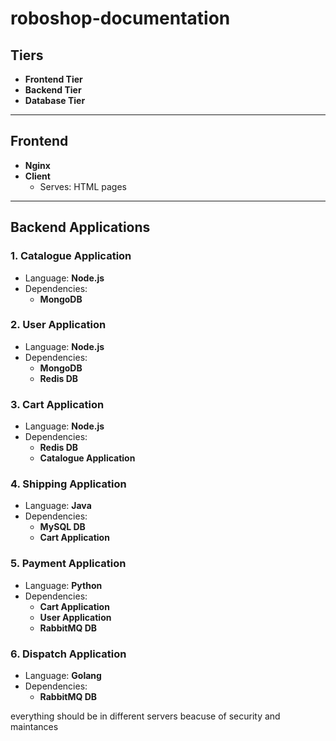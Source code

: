 # roboshop-documentation



## Tiers

- **Frontend Tier**
- **Backend Tier**
- **Database Tier**

---

## Frontend

- **Nginx**
- **Client**
  - Serves: HTML pages

---

## Backend Applications

### 1. Catalogue Application
- Language: **Node.js**
- Dependencies:
  - **MongoDB**

### 2. User Application
- Language: **Node.js**
- Dependencies:
  - **MongoDB**
  - **Redis DB**

### 3. Cart Application
- Language: **Node.js**
- Dependencies:
  - **Redis DB**
  - **Catalogue Application**

### 4. Shipping Application
- Language: **Java**
- Dependencies:
  - **MySQL DB**
  - **Cart Application**

### 5. Payment Application
- Language: **Python**
- Dependencies:
  - **Cart Application**
  - **User Application**
  - **RabbitMQ DB**

### 6. Dispatch Application
- Language: **Golang**
- Dependencies:
  - **RabbitMQ DB**

everything should be in different servers beacuse of security and maintances 
